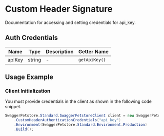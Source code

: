 
# Custom Header Signature

Documentation for accessing and setting credentials for api_key.

## Auth Credentials

| Name | Type | Description | Getter Name |
|  --- | --- | --- | --- |
| apiKey | string | - | `getApiKey()` |

## Usage Example

### Client Initialization

You must provide credentials in the client as shown in the following code snippet.

```csharp
SwaggerPetstore.Standard.SwaggerPetstoreClient client = new SwaggerPetstore.Standard.SwaggerPetstoreClient.Builder()
    .CustomHeaderAuthenticationCredentials("api_key")
    .Environment(SwaggerPetstore.Standard.Environment.Production)
    .Build();
```

